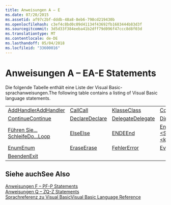 ```yaml
---
title: Anweisungen A – E
ms.date: 07/20/2015
ms.assetid: af97c2bf-dddb-48a8-8eb6-798cd219430b
ms.openlocfilehash: c3ef4c8bd0c09d41134f43692fb1683444b83d3f
ms.sourcegitcommit: 3d5d33f384eeba41b2dff79d096f47ccc8d8f03d
ms.translationtype: MT
ms.contentlocale: de-DE
ms.lasthandoff: 05/04/2018
ms.locfileid: "33600016"
---
```

# <a name="a-e-statements"></a><span data-ttu-id="7527f-102">Anweisungen A – E</span><span class="sxs-lookup"><span data-stu-id="7527f-102">A-E Statements</span></span>
<span data-ttu-id="7527f-103">Die folgende Tabelle enthält eine Liste der Visual Basic-sprachanweisungen.</span><span class="sxs-lookup"><span data-stu-id="7527f-103">The following table contains a listing of Visual Basic language statements.</span></span>  
  
|||||  
|---|---|---|---|  
|[<span data-ttu-id="7527f-104">AddHandler</span><span class="sxs-lookup"><span data-stu-id="7527f-104">AddHandler</span></span>](../../../visual-basic/language-reference/statements/addhandler-statement.md)|[<span data-ttu-id="7527f-105">Call</span><span class="sxs-lookup"><span data-stu-id="7527f-105">Call</span></span>](../../../visual-basic/language-reference/statements/call-statement.md)|[<span data-ttu-id="7527f-106">Klasse</span><span class="sxs-lookup"><span data-stu-id="7527f-106">Class</span></span>](../../../visual-basic/language-reference/statements/class-statement.md)|[<span data-ttu-id="7527f-107">Const</span><span class="sxs-lookup"><span data-stu-id="7527f-107">Const</span></span>](../../../visual-basic/language-reference/statements/const-statement.md)|  
|[<span data-ttu-id="7527f-108">Continue</span><span class="sxs-lookup"><span data-stu-id="7527f-108">Continue</span></span>](../../../visual-basic/language-reference/statements/continue-statement.md)|[<span data-ttu-id="7527f-109">Declare</span><span class="sxs-lookup"><span data-stu-id="7527f-109">Declare</span></span>](../../../visual-basic/language-reference/statements/declare-statement.md)|[<span data-ttu-id="7527f-110">Delegate</span><span class="sxs-lookup"><span data-stu-id="7527f-110">Delegate</span></span>](../../../visual-basic/language-reference/statements/delegate-statement.md)|[<span data-ttu-id="7527f-111">Dim</span><span class="sxs-lookup"><span data-stu-id="7527f-111">Dim</span></span>](../../../visual-basic/language-reference/statements/dim-statement.md)|  
|[<span data-ttu-id="7527f-112">Führen Sie... Schleife</span><span class="sxs-lookup"><span data-stu-id="7527f-112">Do...Loop</span></span>](../../../visual-basic/language-reference/statements/do-loop-statement.md)|[<span data-ttu-id="7527f-113">Else</span><span class="sxs-lookup"><span data-stu-id="7527f-113">Else</span></span>](../../../visual-basic/language-reference/statements/else-statement.md)|[<span data-ttu-id="7527f-114">ENDE</span><span class="sxs-lookup"><span data-stu-id="7527f-114">End</span></span>](../../../visual-basic/language-reference/statements/end-statement.md)|[<span data-ttu-id="7527f-115">End \<Schlüsselwort></span><span class="sxs-lookup"><span data-stu-id="7527f-115">End \<keyword></span></span>](../../../visual-basic/language-reference/statements/end-keyword-statement.md)|  
|[<span data-ttu-id="7527f-116">Enum</span><span class="sxs-lookup"><span data-stu-id="7527f-116">Enum</span></span>](../../../visual-basic/language-reference/statements/enum-statement.md)|[<span data-ttu-id="7527f-117">Erase</span><span class="sxs-lookup"><span data-stu-id="7527f-117">Erase</span></span>](../../../visual-basic/language-reference/statements/erase-statement.md)|[<span data-ttu-id="7527f-118">Fehler</span><span class="sxs-lookup"><span data-stu-id="7527f-118">Error</span></span>](../../../visual-basic/language-reference/statements/error-statement.md)|[<span data-ttu-id="7527f-119">Event</span><span class="sxs-lookup"><span data-stu-id="7527f-119">Event</span></span>](../../../visual-basic/language-reference/statements/event-statement.md)|  
|[<span data-ttu-id="7527f-120">Beenden</span><span class="sxs-lookup"><span data-stu-id="7527f-120">Exit</span></span>](../../../visual-basic/language-reference/statements/exit-statement.md)||||  
  
## <a name="see-also"></a><span data-ttu-id="7527f-121">Siehe auch</span><span class="sxs-lookup"><span data-stu-id="7527f-121">See Also</span></span>  
 [<span data-ttu-id="7527f-122">Anweisungen F – P</span><span class="sxs-lookup"><span data-stu-id="7527f-122">F-P Statements</span></span>](../../../visual-basic/language-reference/statements/f-p-statements.md)  
 [<span data-ttu-id="7527f-123">Anweisungen Q – Z</span><span class="sxs-lookup"><span data-stu-id="7527f-123">Q-Z Statements</span></span>](../../../visual-basic/language-reference/statements/q-z-statements.md)  
 [<span data-ttu-id="7527f-124">Sprachreferenz zu Visual Basic</span><span class="sxs-lookup"><span data-stu-id="7527f-124">Visual Basic Language Reference</span></span>](../../../visual-basic/language-reference/index.md)

